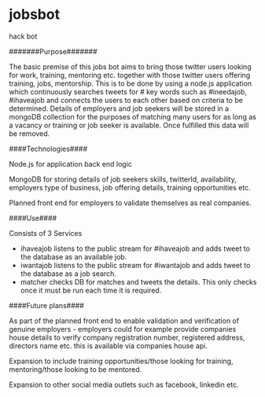 # jobsbot
hack bot

#######Purpose#######

The basic premise of this jobs bot aims to bring those twitter users looking for work, training, mentoring etc. together with those twitter users offering training, jobs, mentorship. This is to be done by using a node.js application which continuously searches tweets for # key words such as #ineedajob, #ihaveajob and connects the users to each other based on criteria to be determined. Details of employers and job seekers will be stored in a mongoDB collection for the purposes of matching many users for as long as a vacancy or training or job seeker is available. Once fulfilled this data will be removed.

####Technologies####

Node.js for application back end logic

MongoDB for storing details of job seekers skills, twitterId, availability, employers type of business, job offering details, training opportunities etc.

Planned front end for employers to validate themselves as real companies.

####Use####

Consists of 3 Services 
* ihaveajob listens to the public stream for #ihaveajob and adds tweet to the database as an available job.
* iwantajob listens to the public stream for #iwantajob and adds tweet to the database as a job search.
* matcher checks DB for matches and tweets the details. This only checks once it must be run each time it is required.

####Future plans####

As part of the planned front end to enable validation and verification of genuine employers - employers could for example provide companies house details to verify company registration number, registered address, directors name etc. this is available via companies house api.

Expansion to include training opportunities/those looking for training, mentoring/those looking to be mentored.

Expansion to other social media outlets such as facebook, linkedin etc.
